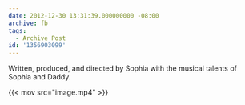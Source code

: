 ```yaml
---
date: 2012-12-30 13:31:39.000000000 -08:00
archive: fb
tags: 
  - Archive Post
id: '1356903099'
---
```


Written, produced, and directed by Sophia with the musical talents of Sophia and Daddy.

{{< mov src="image.mp4" >}}

